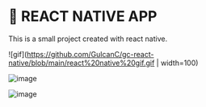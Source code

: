 # 🛑 REACT NATIVE APP


This is a small project created with react native. 


![gif](https://github.com/GulcanC/gc-react-native/blob/main/react%20native%20gif.gif | width=100)

![image](https://user-images.githubusercontent.com/80323415/212573411-b6437de6-2086-47eb-b290-d69938a6d9b1.png)

![image](https://user-images.githubusercontent.com/80323415/212573417-1ca7ba1c-e2ae-43e2-ae89-c8b88089da06.png)
